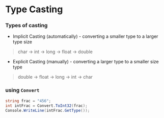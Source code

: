 ﻿# Type Casting

### Types of casting
* Implicit Casting (automatically) - converting a smaller type to a larger type size
> char -> int -> long -> float -> double

* Explicit Casting (manually) - converting a larger type to a smaller size type
> double -> float -> long -> int -> char
 
### using `Convert`
```csharp
string frac = "456";
int intFrac = Convert.ToInt32(frac);
Console.WriteLine(intFrac.GetType());
```
